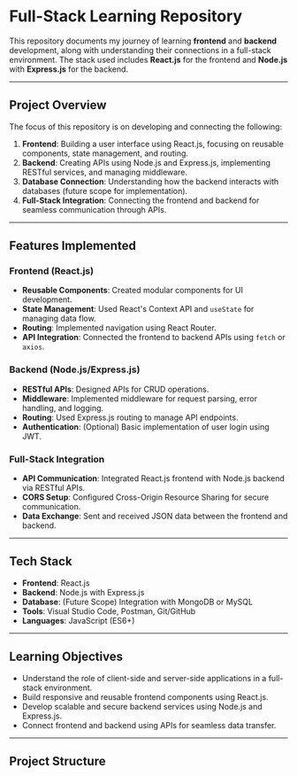 # Full-Stack Learning Repository

This repository documents my journey of learning **frontend** and **backend** development, along with understanding their connections in a full-stack environment. The stack used includes **React.js** for the frontend and **Node.js** with **Express.js** for the backend.

---

## Project Overview

The focus of this repository is on developing and connecting the following:

1. **Frontend**: Building a user interface using React.js, focusing on reusable components, state management, and routing.
2. **Backend**: Creating APIs using Node.js and Express.js, implementing RESTful services, and managing middleware.
3. **Database Connection**: Understanding how the backend interacts with databases (future scope for implementation).
4. **Full-Stack Integration**: Connecting the frontend and backend for seamless communication through APIs.

---

## Features Implemented

### Frontend (React.js)
- **Reusable Components**: Created modular components for UI development.
- **State Management**: Used React's Context API and `useState` for managing data flow.
- **Routing**: Implemented navigation using React Router.
- **API Integration**: Connected the frontend to backend APIs using `fetch` or `axios`.

### Backend (Node.js/Express.js)
- **RESTful APIs**: Designed APIs for CRUD operations.
- **Middleware**: Implemented middleware for request parsing, error handling, and logging.
- **Routing**: Used Express.js routing to manage API endpoints.
- **Authentication**: (Optional) Basic implementation of user login using JWT.

### Full-Stack Integration
- **API Communication**: Integrated React.js frontend with Node.js backend via RESTful APIs.
- **CORS Setup**: Configured Cross-Origin Resource Sharing for secure communication.
- **Data Exchange**: Sent and received JSON data between the frontend and backend.

---

## Tech Stack

- **Frontend**: React.js
- **Backend**: Node.js with Express.js
- **Database**: (Future Scope) Integration with MongoDB or MySQL
- **Tools**: Visual Studio Code, Postman, Git/GitHub
- **Languages**: JavaScript (ES6+)

---

## Learning Objectives

- Understand the role of client-side and server-side applications in a full-stack environment.
- Build responsive and reusable frontend components using React.js.
- Develop scalable and secure backend services using Node.js and Express.js.
- Connect frontend and backend using APIs for seamless data transfer.

---

## Project Structure


